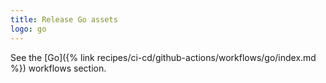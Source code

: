 ```yaml
---
title: Release Go assets
logo: go
---
```


See the [Go]({% link recipes/ci-cd/github-actions/workflows/go/index.md %}) workflows section.
